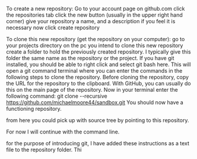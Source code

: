 
To create a new repository:
Go to your account page on github.com
click the repositories tab
click the new button (usually in the upper right hand corner)
give your repository a name, and a description if you feel it is necessary
now click create repository

To clone this new repository (get the repository on your computer):
go to your projects directory on the pc you intend to clone this new repository
create a folder to hold the previously created repository. I typically give this
	folder the same name as the repository or the project.
If you have git installed, you should be able to right click and select
	git bash here. This will open a git command terminal where you can enter
        the commands in the following steps to clone the repository.
Before cloning the repository, copy the URL for the repository to the clipboard.
	With GitHub, you can usually do this on the main page of the repository.
Now in your terminal enter the following command:
	git clone --recursive https://github.com/michaelmoore44/sandbox.git
You should now have a functioning repository.

from here you could pick up with source tree by pointing to this repository.

For now I will continue with the command line.

for the purpose of introducing git, I have added these instructions as a text
	file to the repository folder. Thi



